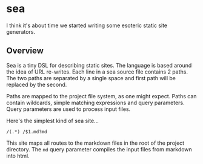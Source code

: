 # sea

I think it's about time we started writing some esoteric static site generators.

## Overview
Sea is a tiny DSL for describing static sites. The language is based around
the idea of URL re-writes. Each line in a sea source file contains 2 paths.
The two paths are separated by a single space and first path will be replaced
by the second.

Paths are mapped to the project file system, as one might expect.
Paths can contain wildcards, simple matching expressions and query parameters.
Query parameters are used to process input files.

Here's the simplest kind of sea site...

```
/(.*) /$1.md?md
```

This site maps all routes to the markdown files in the root
of the project directory. The `md` query parameter compiles the
input files from markdown into html.
